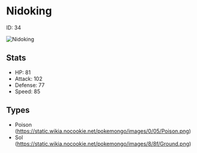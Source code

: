 # Nidoking


ID: 34

![](https://raw.githubusercontent.com/PokeAPI/sprites/master/sprites/pokemon/other/official-artwork/34.png "Nidoking")

## Stats


 - HP: 81
 - Attack: 102
 - Defense: 77
 - Speed: 85

## Types


 - Poison (https://static.wikia.nocookie.net/pokemongo/images/0/05/Poison.png)
 - Sol (https://static.wikia.nocookie.net/pokemongo/images/8/8f/Ground.png)
